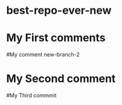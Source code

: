 # best-repo-ever-new
# My First comments
#My comment new-branch-2
# My Second comment
#My Third commmit
